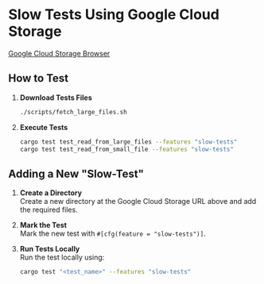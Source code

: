 # Slow Tests Using Google Cloud Storage

[Google Cloud Storage Browser](https://console.cloud.google.com/storage/browser/stwo-cairo-testing-artifacts?project=starkware-thirdparties)

## How to Test

1. **Download Tests Files**  
   ```bash
   ./scripts/fetch_large_files.sh
   ```

2. **Execute Tests**  
   ```bash
   cargo test test_read_from_large_files --features "slow-tests"
   cargo test test_read_from_small_file --features "slow-tests"
   ```

## Adding a New "Slow-Test"

1. **Create a Directory**  
   Create a new directory at the Google Cloud Storage URL above and add the required files.

2. **Mark the Test**  
   Mark the new test with `#[cfg(feature = "slow-tests")]`.

3. **Run Tests Locally**  
    Run the test locally using:
    ```bash
    cargo test "<test_name>" --features "slow-tests"


